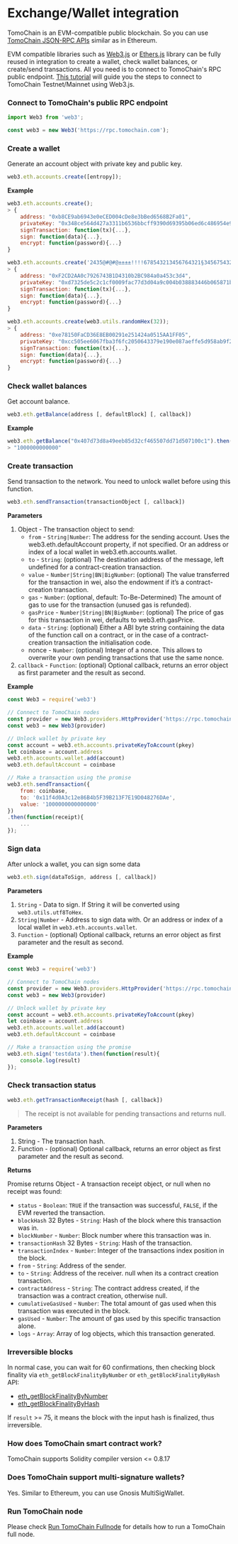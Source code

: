 # Exchange/Wallet integration

TomoChain is an EVM-compatible public blockchain. So you can use [TomoChain JSON-RPC APIs](https://apidocs.tomochain.com/#tomochain-apis-json-rpc) similar as in Ethereum.

EVM compatible libraries such as [Web3.js](../smart-contract-development/ides-and-tools/web3js.md) or [Ethers.js](../smart-contract-development/ides-and-tools/ethers.js.md) library can be fully reused in integration to create a wallet, check wallet balances, or create/send transactions. All you need is to connect to TomoChain's RPC public endpoint. [This tutorial](../working-with-tomochain/) will guide you the steps to connect to TomoChain Testnet/Mainnet using Web3.js.

### Connect to TomoChain's public RPC endpoint <a href="#connect-to-tomochain-nodes" id="connect-to-tomochain-nodes"></a>

```javascript
import Web3 from 'web3';

const web3 = new Web3('https://rpc.tomochain.com');
```

### Create a wallet <a href="#create-wallet" id="create-wallet"></a>

Generate an account object with private key and public key.

```javascript
web3.eth.accounts.create([entropy]);
```

**Example**

```javascript
web3.eth.accounts.create();
> {
    address: "0xb8CE9ab6943e0eCED004cDe8e3bBed6568B2Fa01",
    privateKey: "0x348ce564d427a3311b6536bbcff9390d69395b06ed6c486954e971d960fe8709",
    signTransaction: function(tx){...},
    sign: function(data){...},
    encrypt: function(password){...}
}

web3.eth.accounts.create('2435@#@#@±±±±!!!!678543213456764321§34567543213456785432134567');
> {
    address: "0xF2CD2AA0c7926743B1D4310b2BC984a0a453c3d4",
    privateKey: "0xd7325de5c2c1cf0009fac77d3d04a9c004b038883446b065871bc3e831dcd098",
    signTransaction: function(tx){...},
    sign: function(data){...},
    encrypt: function(password){...}
}

web3.eth.accounts.create(web3.utils.randomHex(32));
> {
    address: "0xe78150FaCD36E8EB00291e251424a0515AA1FF05",
    privateKey: "0xcc505ee6067fba3f6fc2050643379e190e087aeffe5d958ab9f2f3ed3800fa4e",
    signTransaction: function(tx){...},
    sign: function(data){...},
    encrypt: function(password){...}
}
```

### Check wallet balances <a href="#wallet-balances" id="wallet-balances"></a>

Get account balance.

```javascript
web3.eth.getBalance(address [, defaultBlock] [, callback])
```

**Example**

```javascript
web3.eth.getBalance("0x407d73d8a49eeb85d32cf465507dd71d507100c1").then(console.log);
> "1000000000000"
```

### Create transaction <a href="#create-transaction" id="create-transaction"></a>

Send transaction to the network. You need to unlock wallet before using this function.

```javascript
web3.eth.sendTransaction(transactionObject [, callback])
```

**Parameters**

1. Object - The transaction object to send:
   * `from` - `String|Number`: The address for the sending account. Uses the web3.eth.defaultAccount property, if not specified. Or an address or index of a local wallet in web3.eth.accounts.wallet.
   * `to` - `String`: (optional) The destination address of the message, left undefined for a contract-creation transaction.
   * `value` - `Number|String|BN|BigNumber`: (optional) The value transferred for the transaction in wei, also the endowment if it’s a contract-creation transaction.
   * `gas` - `Number`: (optional, default: To-Be-Determined) The amount of gas to use for the transaction (unused gas is refunded).
   * `gasPrice` - `Number|String|BN|BigNumber`: (optional) The price of gas for this transaction in wei, defaults to web3.eth.gasPrice.
   * `data` - `String`: (optional) Either a ABI byte string containing the data of the function call on a contract, or in the case of a contract-creation transaction the initialisation code.
   * nonce - `Number`: (optional) Integer of a nonce. This allows to overwrite your own pending transactions that use the same nonce.
2. `callback` - `Function`: (optional) Optional callback, returns an error object as first parameter and the result as second.

**Example**

```javascript
const Web3 = require('web3')

// Connect to TomoChain nodes
const provider = new Web3.providers.HttpProvider('https://rpc.tomochain.com')
const web3 = new Web3(provider)

// Unlock wallet by private key
const account = web3.eth.accounts.privateKeyToAccount(pkey)
let coinbase = account.address
web3.eth.accounts.wallet.add(account)
web3.eth.defaultAccount = coinbase

// Make a transaction using the promise
web3.eth.sendTransaction({
    from: coinbase,
    to: '0x11f4d0A3c12e86B4b5F39B213F7E19D048276DAe',
    value: '1000000000000000'
})
.then(function(receipt){
    ...
});
```

### Sign data <a href="#sign-data" id="sign-data"></a>

After unlock a wallet, you can sign some data

```javascript
web3.eth.sign(dataToSign, address [, callback])
```

**Parameters**

1. `String` - Data to sign. If String it will be converted using `web3.utils.utf8ToHex`.
2. `String|Number` - Address to sign data with. Or an address or index of a local wallet in `web3.eth.accounts.wallet`.
3. `Function` - (optional) Optional callback, returns an error object as first parameter and the result as second.

**Example**

```javascript
const Web3 = require('web3')

// Connect to TomoChain nodes
const provider = new Web3.providers.HttpProvider('https://rpc.tomochain.com')
const web3 = new Web3(provider)

// Unlock wallet by private key
const account = web3.eth.accounts.privateKeyToAccount(pkey)
let coinbase = account.address
web3.eth.accounts.wallet.add(account)
web3.eth.defaultAccount = coinbase

// Make a transaction using the promise
web3.eth.sign('testdata').then(function(result){
    console.log(result)
});
```

### Check transaction status <a href="#check-transaction-status" id="check-transaction-status"></a>

```javascript
web3.eth.getTransactionReceipt(hash [, callback])
```

> The receipt is not available for pending transactions and returns null.

**Parameters**

1. String - The transaction hash.
2. Function - (optional) Optional callback, returns an error object as first parameter and the result as second.

**Returns**

Promise returns Object - A transaction receipt object, or null when no receipt was found:

* `status` - `Boolean`: `TRUE` if the transaction was successful, `FALSE`, if the EVM reverted the transaction.
* `blockHash` 32 Bytes - `String`: Hash of the block where this transaction was in.
* `blockNumber` - `Number`: Block number where this transaction was in.
* `transactionHash` 32 Bytes - `String`: Hash of the transaction.
* `transactionIndex` - `Number`: Integer of the transactions index position in the block.
* `from` - `String`: Address of the sender.
* `to` - `String`: Address of the receiver. null when its a contract creation transaction.
* `contractAddress` - `String`: The contract address created, if the transaction was a contract creation, otherwise null.
* `cumulativeGasUsed` - `Number`: The total amount of gas used when this transaction was executed in the block.
* `gasUsed` - `Number`: The amount of gas used by this specific transaction alone.
* `logs` - `Array`: Array of log objects, which this transaction generated.

### Irreversible blocks <a href="#irreversible-blocks" id="irreversible-blocks"></a>

In normal case, you can wait for 60 confirmations, then checking block finality via `eth_getBlockFinalityByNumber` or `eth_getBlockFinalityByHash` API:

* [eth\_getBlockFinalityByNumber](https://apidocs.tomochain.com/#eth\_getblockfinalitybynumber)
* [eth\_getBlockFinalityByHash](https://apidocs.tomochain.com/#eth\_getblockFinalitybyhash)

If `result` >= 75, it means the block with the input hash is finalized, thus irreversible.

### How does TomoChain smart contract work? <a href="#how-does-tomochain-smart-contract-work" id="how-does-tomochain-smart-contract-work"></a>

TomoChain supports Solidity compiler version <= 0.8.17

### Does TomoChain support multi-signature wallets? <a href="#possible-to-create-muti-signature-wallet" id="possible-to-create-muti-signature-wallet"></a>

Yes. Similar to Ethereum, you can use Gnosis MultiSigWallet.

### Run TomoChain node <a href="#run-tomochain-node" id="run-tomochain-node"></a>

Please check [Run TomoChain Fullnode](../../masternode/run-a-full-node/) for details how to run a TomoChain full node.
